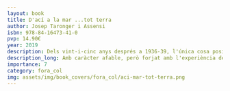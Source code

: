 ```yaml
---
layout: book
title: D'ací a la mar ...tot terra
author: Josep Taronger i Assensi
isbn: 978-84-16473-41-0
pvp: 14.90€
year: 2019
description: Dels vint-i-cinc anys després a 1936-39, l'única cosa positiva d'eixa etapa, va ser la immensa estima a la seua llengua i a seu País.
description_long: Amb caràcter afable, però forjat amb l'experiència dels colps de de mil malls, rebuts sobre l'enclusa de la seua bonhomia. Així en aquesta nova obra, l'autor ens aboca un allau de moments, fruit del seu cabal vital.
importance: 7
category: fora_col
img: assets/img/book_covers/fora_col/aci-mar-tot-terra.png
---
```

